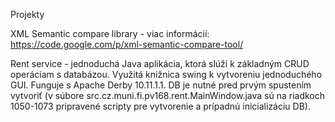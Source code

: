 Projekty

XML Semantic compare library - viac informácií: https://code.google.com/p/xml-semantic-compare-tool/


Rent service - jednoduchá Java aplikácia, ktorá slúži k základným CRUD operáciam s databázou. 
Využitá knižnica swing k vytvoreniu jednoduchého GUI. 
Funguje s Apache Derby 10.11.1.1.
DB je nutné pred prvým spustením vytvoriť (v súbore src.cz.muni.fi.pv168.rent.MainWindow.java 
sú na riadkoch 1050-1073 pripravené scripty pre vytvorenie a prípadnú inicializáciu DB).
